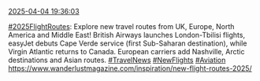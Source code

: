 [2025-04-04 19:36:03](https://mstdn.social/@hill_wanderer/114281372946679143)

<a href="https://mstdn.social/tags/2025FlightRoutes" class="mention hashtag" rel="tag">#2025FlightRoutes</a>: Explore new travel routes from UK, Europe, North America and Middle East! British Airways launches London-Tbilisi flights, easyJet debuts Cape Verde service (first Sub-Saharan destination), while Virgin Atlantic returns to Canada. European carriers add Nashville, Arctic destinations and Asian routes. <a href="https://mstdn.social/tags/TravelNews" class="mention hashtag" rel="tag">#TravelNews</a> <a href="https://mstdn.social/tags/NewFlights" class="mention hashtag" rel="tag">#NewFlights</a> <a href="https://mstdn.social/tags/Aviation" class="mention hashtag" rel="tag">#Aviation</a> <a href="https://www.wanderlustmagazine.com/inspiration/new-flight-routes-2025/" target="_blank" rel="nofollow noopener noreferrer" translate="no">https://www.wanderlustmagazine.com/inspiration/new-flight-routes-2025/</a>